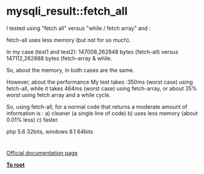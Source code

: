 # mysqli_result::fetch_all





I tested using &quot;fetch all&quot; versus &quot;while / fetch array&quot; and :

fetch-all uses less memory (but not for so much).

In my case (test1 and test2): 147008,262848 bytes (fetch-all) versus 147112,262888 bytes (fetch-array &amp; while.

So, about the memory, in both cases are the same.

However, about the performance
My test takes :350ms (worst case) using fetch-all, while it takes 464ms (worst case) using fetch-array, or about 35% worst using fetch array and a while cycle.

So, using fetch-all, for a normal code that returns a moderate amount of information is :
a) cleaner (a single line of code)
b) uses less memory (about 0.01% less)
c) faster.

php 5.6 32bits, windows 8.1 64bits

  

#

[Official documentation page](https://www.php.net/manual/en/mysqli-result.fetch-all.php)

**[To root](/README.md)**